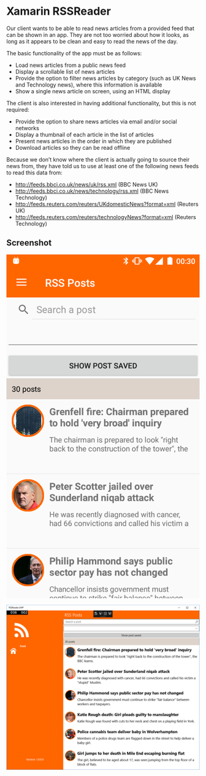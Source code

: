 
# Xamarin RSSReader

Our client wants to be able to read news articles from a
provided feed that can be shown in an app. They are not too
worried about how it looks, as long as it appears to be clean
and easy to read the news of the day.

The basic functionality of the app must be as follows:

- Load news articles from a public news feed
- Display a scrollable list of news articles
- Provide the option to filter news articles by category
(such as UK News and Technology news), where this
information is available
- Show a single news article on screen, using an HTML
display

The client is also interested in having additional
functionality, but this is not required:

- Provide the option to share news articles via email and/or
social networks
- Display a thumbnail of each article in the list of
articles
- Present news articles in the order in which they are
published
- Download articles so they can be read offline

Because we don’t know where the client is actually going to
source their news from, they have told us to use at least one
of the following news feeds to read this data from:

- http://feeds.bbci.co.uk/news/uk/rss.xml (BBC News UK)
- http://feeds.bbci.co.uk/news/technology/rss.xml (BBC News
Technology)
- http://feeds.reuters.com/reuters/UKdomesticNews?format=xml
(Reuters UK)
- http://feeds.reuters.com/reuters/technologyNews?format=xml
(Reuters Technology)

## Screenshot
![Droid](https://github.com/erossini/XamarinRSSReader/blob/master/RSSReader_Droid.png)

![UWP](https://github.com/erossini/XamarinRSSReader/blob/master/RSSReader_UWP.PNG)
